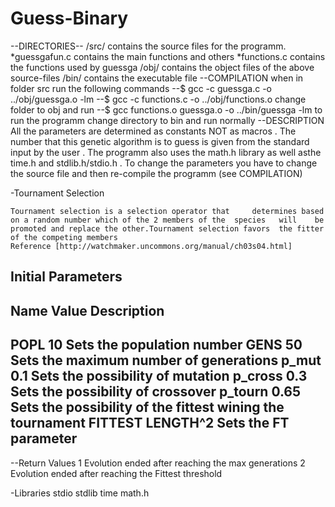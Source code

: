 # Guess-Binary
--DIRECTORIES-- 
/src/	contains the source files for the programm.
		*guessgafun.c contains the main functions and others
		*functions.c contains the functions used by guessga 
/obj/	contains the object files of the above source-files 
/bin/	contains the executable file
--COMPILATION
when in folder src run the following commands 
--$ gcc -c guessga.c -o ../obj/guessga.o -lm 
--$ gcc -c functions.c -o ../obj/functions.o 
change folder to obj and run 
--$ gcc functions.o guessga.o -o ../bin/guessga -lm 
to run the programm change directory to bin and run normally 
--DESCRIPTION
All the parameters are determined as constants NOT as macros   . 
The number that this genetic algorithm is to guess is given from the standard input by the user  .
The programm   also   uses  the   math.h  library as  well asthe time.h and stdlib.h/stdio.h .
To change the parameters you have to change the source file and then re-compile the programm (see COMPILATION)

-Tournament Selection

	Tournament selection is a selection operator that     determines based 
	on a random number which of the 2 members of the  species   will    be 
	promoted and replace the other.Tournament selection favors  the fitter
	of the competing members 
	Reference [http://watchmaker.uncommons.org/manual/ch03s04.html]


Initial Parameters
--------------------------------------------------------------------------------
Name 	Value 		Description
--------------------------------------------------------------------------------
POPL 	10		Sets the population number 
GENS 	50		Sets the maximum number of generations
p_mut	0.1		Sets the possibility of mutation 
p_cross 0.3 		Sets the possibility of crossover
p_tourn 0.65		Sets the possibility of the fittest wining the tournament 
FITTEST LENGTH^2	Sets the FT parameter 
--------------------------------------------------------------------------------

--Return Values 
1 Evolution ended after reaching the max generations 
2 Evolution ended after reaching the Fittest threshold 

-Libraries
stdio
stdlib
time 
math.h 

